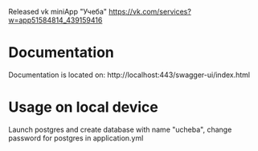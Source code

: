 Released vk miniApp "Учеба" https://vk.com/services?w=app51584814_439159416

# Documentation
Documentation is located on: http://localhost:443/swagger-ui/index.html

# Usage on local device
Launch postgres and create database with name "ucheba", change password for postgres in application.yml
